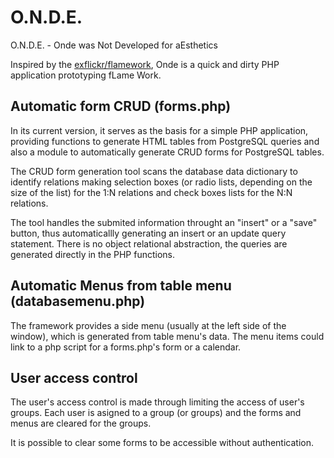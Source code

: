 # O.N.D.E.

O.N.D.E. - Onde was Not Developed for aEsthetics

Inspired by the [exflickr/flamework](https://github.com/exflickr/flamework), 
Onde is a quick and dirty PHP application prototyping fLame Work.

## Automatic form CRUD (forms.php)

In its current version, it serves as the basis for a simple PHP application,
providing functions to generate HTML tables from PostgreSQL queries and also a
module to automatically generate CRUD forms for PostgreSQL tables.

The CRUD form generation tool scans the database data dictionary to
identify relations making selection boxes (or radio lists, depending on the
size of the list) for the 1:N relations and check boxes lists for the
N:N relations.

The tool handles the submited information throught an "insert" or a "save" button,
thus automaticallly generating an insert or an update query statement.
There is no object relational abstraction, the queries are generated directly
in the PHP functions. 

## Automatic Menus from table menu (databasemenu.php)

The framework provides a side menu (usually at the left side of the window),
which is generated from table menu's data. The menu items could link
to a php script for a forms.php's form or a calendar.

## User access control

The user's access control is made through limiting the access of
user's groups. Each user is asigned to a group (or groups) and the
forms and menus are cleared for the groups.

It is possible to clear some forms to be accessible without authentication.
